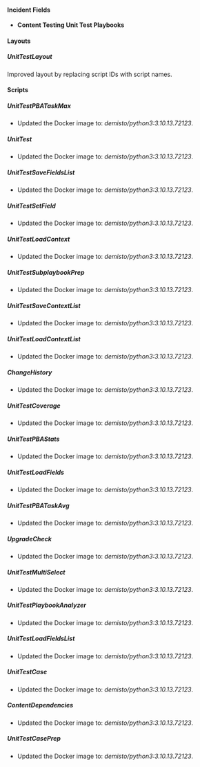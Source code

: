 
#### Incident Fields

- **Content Testing Unit Test Playbooks**

#### Layouts

##### UnitTestLayout

Improved layout by replacing script IDs with script names.

#### Scripts

##### UnitTestPBATaskMax

- Updated the Docker image to: *demisto/python3:3.10.13.72123*.
##### UnitTest

- Updated the Docker image to: *demisto/python3:3.10.13.72123*.
##### UnitTestSaveFieldsList


- Updated the Docker image to: *demisto/python3:3.10.13.72123*.
##### UnitTestSetField


- Updated the Docker image to: *demisto/python3:3.10.13.72123*.
##### UnitTestLoadContext


- Updated the Docker image to: *demisto/python3:3.10.13.72123*.
##### UnitTestSubplaybookPrep


- Updated the Docker image to: *demisto/python3:3.10.13.72123*.
##### UnitTestSaveContextList


- Updated the Docker image to: *demisto/python3:3.10.13.72123*.
##### UnitTestLoadContextList


- Updated the Docker image to: *demisto/python3:3.10.13.72123*.
##### ChangeHistory


- Updated the Docker image to: *demisto/python3:3.10.13.72123*.
##### UnitTestCoverage


- Updated the Docker image to: *demisto/python3:3.10.13.72123*.
##### UnitTestPBAStats


- Updated the Docker image to: *demisto/python3:3.10.13.72123*.
##### UnitTestLoadFields


- Updated the Docker image to: *demisto/python3:3.10.13.72123*.
##### UnitTestPBATaskAvg


- Updated the Docker image to: *demisto/python3:3.10.13.72123*.
##### UpgradeCheck


- Updated the Docker image to: *demisto/python3:3.10.13.72123*.
##### UnitTestMultiSelect


- Updated the Docker image to: *demisto/python3:3.10.13.72123*.
##### UnitTestPlaybookAnalyzer


- Updated the Docker image to: *demisto/python3:3.10.13.72123*.
##### UnitTestLoadFieldsList


- Updated the Docker image to: *demisto/python3:3.10.13.72123*.
##### UnitTestCase


- Updated the Docker image to: *demisto/python3:3.10.13.72123*.
##### ContentDependencies


- Updated the Docker image to: *demisto/python3:3.10.13.72123*.
##### UnitTestCasePrep


- Updated the Docker image to: *demisto/python3:3.10.13.72123*.
